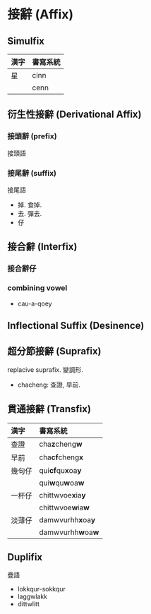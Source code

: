 # 接辭 (Affix)

## Simulfix

| 漢字 | 書寫系統 |
| :--- | :--- |
| 星 | cinn |
|| cenn |

## 衍生性接辭 (Derivational Affix)

### 接頭辭 (prefix)

接頭語

### 接尾辭 (suffix)

接尾語

* 掉. 食掉.
* 去. 彈去.
* 仔

## 接合辭 (Interfix)

### 接合辭仔

### combining vowel

* cau-a-qoey

## Inflectional Suffix (Desinence)

## 超分節接辭 (Suprafix)

replacive suprafix. 變調形.

* chacheng: 查證, 早前.

## 貫通接辭 (Transfix)

| 漢字 | 書寫系統 |
| :--- | :--- |
| 查證 | cha**z**cheng**w** |
| 早前 | cha**cf**cheng**x** |
| 幾句仔 | qui**cf**qu**x**oa**y** |
|| qui**w**qu**w**oa**w** |
| 一杯仔 | chittwvoe**x**ia**y** |
|| chittwvoe**w**ia**w** |
| 淡薄仔 | damwvurhh**x**oa**y** |
|| damwvurhh**w**oa**w** |

## Duplifix

疊語

* lokkqur-sokkqur
* laggwlakk
* dittwlitt
